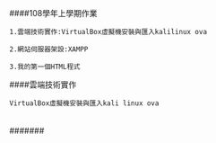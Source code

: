 ####108學年上學期作業
```
1.雲端技術實作:VirtualBox虛擬機安裝與匯入kalilinux ova

2.網站伺服器架設:XAMPP

3.我的第一個HTML程式
```

####雲端技術實作
```
VirtualBox虛擬機安裝與匯入kali linux ova
```
###

####

#####

######

#######
